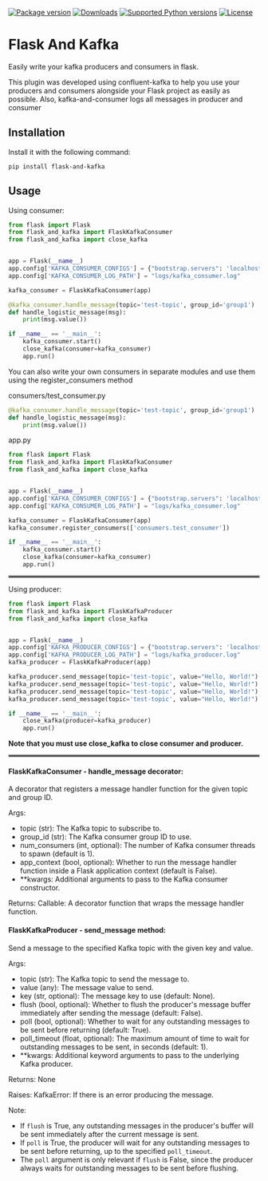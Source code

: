 [![Package version](https://img.shields.io/pypi/v/flask-and-kafka?color=%2334D058&label=pypi%20package)](https://pypi.org/project/flask-and-kafka/)
[![Downloads](https://img.shields.io/pypi/dm/flask-and-kafka)](https://pypi.org/project/flask-and-kafka/)
[![Supported Python versions](https://img.shields.io/pypi/pyversions/flask-and-kafka.svg?color=%2334D058)](https://pypi.org/project/flask-and-kafka/)
[![License](https://img.shields.io/badge/License-MIT-green.svg)](https://github.com/heysaeid/flask-and-kafka/blob/master/LICENSE)

# Flask And Kafka
Easily write your kafka producers and consumers in flask.

This plugin was developed using confluent-kafka to help you use your producers and consumers alongside your Flask project as easily as possible. Also, kafka-and-consumer logs all messages in producer and consumer


## Installation
Install it with the following command:
```shell
pip install flask-and-kafka
```

## Usage
Using consumer:
```python
from flask import Flask
from flask_and_kafka import FlaskKafkaConsumer
from flask_and_kafka import close_kafka


app = Flask(__name__)
app.config['KAFKA_CONSUMER_CONFIGS'] = {"bootstrap.servers": 'localhost:9092'}
app.config['KAFKA_CONSUMER_LOG_PATH'] = "logs/kafka_consumer.log"

kafka_consumer = FlaskKafkaConsumer(app)

@kafka_consumer.handle_message(topic='test-topic', group_id='group1')
def handle_logistic_message(msg):
    print(msg.value())

if __name__ == '__main__':
    kafka_consumer.start()
    close_kafka(consumer=kafka_consumer)
    app.run()
```
You can also write your own consumers in separate modules and use them using the register_consumers method

consumers/test_consumer.py
‍‍‍‍
```python
@kafka_consumer.handle_message(topic='test-topic', group_id='group1')
def handle_logistic_message(msg):
    print(msg.value())
```
app.py
```python
from flask import Flask
from flask_and_kafka import FlaskKafkaConsumer
from flask_and_kafka import close_kafka


app = Flask(__name__)
app.config['KAFKA_CONSUMER_CONFIGS'] = {"bootstrap.servers": 'localhost:9092'}
app.config['KAFKA_CONSUMER_LOG_PATH'] = "logs/kafka_consumer.log"

kafka_consumer = FlaskKafkaConsumer(app)
kafka_consumer.register_consumers(['consumers.test_consumer'])

if __name__ == '__main__':
    kafka_consumer.start()
    close_kafka(consumer=kafka_consumer)
    app.run()
```
<hr style="border:2px solid gray">
Using producer:

```python
from flask import Flask
from flask_and_kafka import FlaskKafkaProducer
from flask_and_kafka import close_kafka


app = Flask(__name__)
app.config['KAFKA_PRODUCER_CONFIGS'] = {"bootstrap.servers": 'localhost:9092'}
app.config['KAFKA_PRODUCER_LOG_PATH'] = "logs/kafka_producer.log"
kafka_producer = FlaskKafkaProducer(app)

kafka_producer.send_message(topic='test-topic', value="Hello, World!")
kafka_producer.send_message(topic='test-topic', value="Hello, World!")
kafka_producer.send_message(topic='test-topic', value="Hello, World!")
kafka_producer.send_message(topic='test-topic', value="Hello, World!")

if __name__ == '__main__':
    close_kafka(producer=kafka_producer)
    app.run()
```

**‌Note that you must use close_kafka to close consumer and producer.**
<hr style="border:2px solid gray">

#### FlaskKafkaConsumer - handle_message decorator:

A decorator that registers a message handler function for the given topic and group ID.

Args:
+ topic (str): The Kafka topic to subscribe to.
+ group_id (str): The Kafka consumer group ID to use.
+ num_consumers (int, optional): The number of Kafka consumer threads to spawn (default is 1).
+ app_context (bool, optional): Whether to run the message handler function inside a Flask application context (default is False).
+ **kwargs: Additional arguments to pass to the Kafka consumer constructor.

Returns: Callable: A decorator function that wraps the message handler function.


#### FlaskKafkaProducer - send_message method:

Send a message to the specified Kafka topic with the given key and value.

Args:
+ topic (str): The Kafka topic to send the message to.
+ value (any): The message value to send.
+ key (str, optional): The message key to use (default: None).
+ flush (bool, optional): Whether to flush the producer's message buffer immediately after sending the message (default: False).
+ poll (bool, optional): Whether to wait for any outstanding messages to be sent before returning (default: True).
+ poll_timeout (float, optional): The maximum amount of time to wait for outstanding messages to be sent, in seconds (default: 1).
+ **kwargs: Additional keyword arguments to pass to the underlying Kafka producer.

Returns: None

Raises: KafkaError: If there is an error producing the message.

Note:

+ If `flush` is True, any outstanding messages in the producer's buffer will be sent immediately after the current message is sent.
+ If `poll` is True, the producer will wait for any outstanding messages to be sent before returning, up to the specified `poll_timeout`.
+ The `poll` argument is only relevant if `flush` is False, since the producer always waits for outstanding messages to be sent before flushing.
